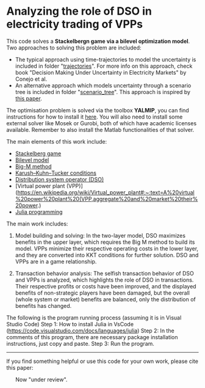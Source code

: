 # Analyzing the role of DSO in electricity trading of VPPs

This code solves a **Stackelbergn game via a bilevel optimization model**. Two approaches to solving this problem are included:

- The typical approach using time-trajectories to model the uncertainty is included in folder "[trajectories](trajectories/)". For more info on this approach, check book "Decision Making Under Uncertainty in Electricity Markets" by Conejo et al.
- An alternative approach which models uncertainty through a scenario tree is included in folder "[scenario_tree](scenario_tree/)". This approach is inspired by [this paper](https://ieeexplore.ieee.org/document/6026941).

The optimisation problem is solved via the toolbox **YALMIP**, you can find instructions for how to install it [here](https://yalmip.github.io/tutorial/installation/). You will also need to install some external solver like Mosek or Gurobi, both of which have academic licenses available. Remember to also install the Matlab functionalities of that solver.

The main elements of this work include:
- [Stackelberg game](https://en.wikipedia.org/wiki/Stackelberg_competition)
- [Bilevel model](https://en.wikipedia.org/wiki/Bilevel_optimization)
- [Big-M method](https://en.wikipedia.org/wiki/Big_M_method)
- [Karush–Kuhn–Tucker conditions](https://en.wikipedia.org/wiki/Karush%E2%80%93Kuhn%E2%80%93Tucker_conditions)
- [Distribution system operator (DSO)](https://www.camus.energy/blog/what-is-a-distribution-system-operator)
- [Virtual power plant (VPP)](https://en.wikipedia.org/wiki/Virtual_power_plant#:~:text=A%20virtual%20power%20plant%20(VPP,aggregate%20and%20market%20their%20power.)
- [Julia programming](https://julialang.org/)

The main work includes:
1. Model building and solving: In the two-layer model, DSO maximizes benefits in the upper layer, which requires the Big M method to build its model. VPPs minimize their respective operating costs in the lower layer, and they are converted into KKT conditions for further solution. DSO and VPPs are in a game relationship.

2. Transaction behavior analysis: The selfish transaction behavior of DSO and VPPs is analyzed, which highlights the role of DSO in transactions. Their respective profits or costs have been improved, and the displayed benefits of non-strategic players have been damaged, but the overall (whole system or market) benefits are balanced, only the distribution of benefits has changed.

The following is the program running process (assuming it is in Visual Studio Code)
Step 1: How to install Julia in VsCode (https://code.visualstudio.com/docs/languages/julia)
Step 2: In the comments of this program, there are necessary package installation instructions, just copy and paste.
Step 3: Run the program.


----

If you find something helpful or use this code for your own work, please cite this paper:
<ol> 
    Now "under review".
</ol>  
